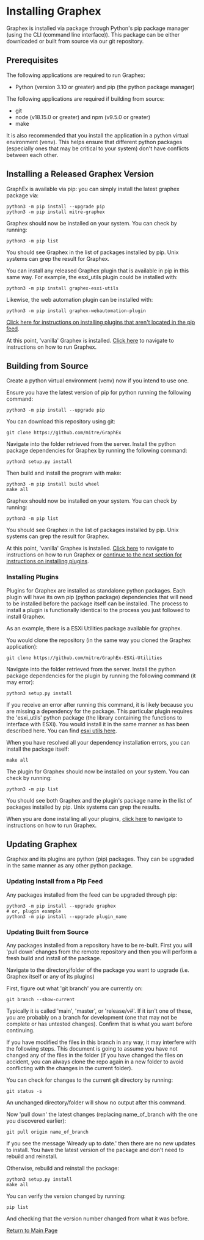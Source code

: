 # Installing Graphex

Graphex is installed via package through Python's pip package manager (using the CLI (command line interface)). This package can be either downloaded or built from source via our git repository.

## Prerequisites

The following applications are required to run Graphex:
- Python (version 3.10 or greater) and pip (the python package manager)

The following applications are required if building from source:
- git
- node (v18.15.0 or greater) and npm (v9.5.0 or greater)
- make

It is also recommended that you install the application in a python virtual environment (venv). This helps ensure that different python packages (especially ones that may be critical to your system) don't have conflicts between each other.

## Installing a Released Graphex Version

GraphEx is available via pip: you can simply install the latest graphex package via:
```
python3 -m pip install --upgrade pip
python3 -m pip install mitre-graphex
```

Graphex should now be installed on your system. You can check by running:
```
python3 -m pip list
```

You should see Graphex in the list of packages installed by pip. Unix systems can grep the result for Graphex.

You can install any released Graphex plugin that is available in pip in this same way. For example, the esxi_utils plugin could be installed with:
```
python3 -m pip install graphex-esxi-utils
```

Likewise, the web automation plugin can be installed with:
```
python3 -m pip install graphex-webautomation-plugin
```

[Click here for instructions on installing plugins that aren't located in the pip feed](#installing-plugins).

At this point, 'vanilla' Graphex is installed. [Click here](running.md) to navigate to instructions on how to run Graphex.

## Building from Source

Create a python virtual environment (venv) now if you intend to use one.

Ensure you have the latest version of pip for python running the following command:
```
python3 -m pip install --upgrade pip
```

You can download this repository using git:
```
git clone https://github.com/mitre/GraphEx
```

Navigate into the folder retrieved from the server. Install the python package dependencies for Graphex by running the following command:
```
python3 setup.py install
```

Then build and install the program with make:
```
python3 -m pip install build wheel
make all
```

Graphex should now be installed on your system. You can check by running:
```
python3 -m pip list
```

You should see Graphex in the list of packages installed by pip. Unix systems can grep the result for Graphex.

At this point, 'vanilla' Graphex is installed. [Click here](running.md) to navigate to instructions on how to run Graphex or [continue to the next section for instructions on installing plugins](#installing-plugins).

### Installing Plugins

Plugins for Graphex are installed as standalone python packages. Each plugin will have its own pip (python package) dependencies that will need to be installed before the package itself can be installed. The process to install a plugin is functionally identical to the process you just followed to install Graphex.

As an example, there is a ESXi Utilities package available for graphex.

You would clone the repository (in the same way you cloned the Graphex application):
```
git clone https://github.com/mitre/GraphEx-ESXi-Utilities
```

Navigate into the folder retrieved from the server. Install the python package dependencies for the plugin by running the following command (it may error):
```
python3 setup.py install
```

If you receive an error after running this command, it is likely because you are missing a dependency for the package. This particular plugin requires the 'esxi_utils' python package (the library containing the functions to interface with ESXi). You would install it in the same manner as has been described here. You can find [esxi utils here](https://github.com/mitre/Python-ESXi-Utilities).

When you have resolved all your dependency installation errors, you can install the package itself:
```
make all
```

The plugin for Graphex should now be installed on your system. You can check by running:
```
python3 -m pip list
```

You should see both Graphex and the plugin's package name in the list of packages installed by pip. Unix systems can grep the results.

When you are done installing all your plugins, [click here](running.md) to navigate to instructions on how to run Graphex.


## Updating Graphex

Graphex and its plugins are python (pip) packages. They can be upgraded in the same manner as any other python package.

### Updating Install from a Pip Feed

Any packages installed from the feed can be upgraded through pip:
```
python3 -m pip install --upgrade graphex
# or, plugin example
python3 -m pip install --upgrade plugin_name
```

### Updating Built from Source

Any packages installed from a repository have to be re-built. First you will 'pull down' changes from the remote repository and then you will perform a fresh build and install of the package.

Navigate to the directory/folder of the package you want to upgrade (i.e. Graphex itself or any of its plugins)

First, figure out what 'git branch' you are currently on:
```
git branch --show-current
```

Typically it is called 'main', 'master', or 'release/v#'. If it isn't one of these, you are probably on a branch for development (one that may not be complete or has untested changes). Confirm that is what you want before continuing.

If you have modified the files in this branch in any way, it may interfere with the following steps. This document is going to assume you have not changed any of the files in the folder (if you have changed the files on accident, you can always clone the repo again in a new folder to avoid conflicting with the changes in the current folder).

You can check for changes to the current git directory by running:
```
git status -s
```

An unchanged directory/folder will show no output after this command.

Now 'pull down' the latest changes (replacing name_of_branch with the one you discovered earlier):
```
git pull origin name_of_branch
```

If you see the message 'Already up to date.' then there are no new updates to install. You have the latest version of the package and don't need to rebuild and reinstall.

Otherwise, rebuild and reinstall the package:
```
python3 setup.py install
make all
```

You can verify the version changed by running:
```
pip list
```

And checking that the version number changed from what it was before.


[Return to Main Page](../index.md)
